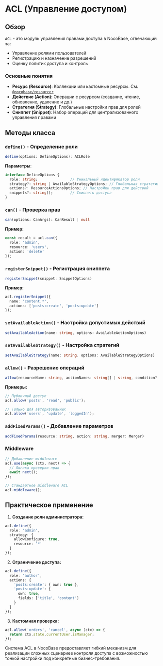 # ACL (Управление доступом)

## Обзор

`ACL` - это модуль управления правами доступа в NocoBase, отвечающий за:

- Управление ролями пользователей
- Регистрацию и назначение разрешений
- Оценку политик доступа и контроль

### Основные понятия

- **Ресурс (Resource)**: Коллекции или кастомные ресурсы. См. [`@nocobase/resourcer`](../resourcer/resource-manager.md)
- **Действие (Action)**: Операции с ресурсом (создание, чтение, обновление, удаление и др.)
- **Стратегия (Strategy)**: Глобальные настройки прав для ролей
- **Сниппет (Snippet)**: Набор операций для централизованного управления правами

## Методы класса

### `define()` - Определение роли

```typescript
define(options: DefineOptions): ACLRole
```

**Параметры:**
```typescript
interface DefineOptions {
  role: string;               // Уникальный идентификатор роли
  strategy?: string | AvailableStrategyOptions; // Глобальная стратегия
  actions?: ResourceActionsOptions; // Настройки прав для действий
  snippets?: string[];        // Сниппеты доступа
}
```

### `can()` - Проверка прав

```typescript
can(options: CanArgs): CanResult | null
```

**Пример:**
```typescript
const result = acl.can({
  role: 'admin',
  resource: 'users',
  action: 'delete'
});
```

### `registerSnippet()` - Регистрация сниппета

```typescript
registerSnippet(snippet: SnippetOptions)
```

**Пример:**
```typescript
acl.registerSnippet({
  name: 'content.*',
  actions: ['posts:create', 'posts:update']
});
```

### `setAvailableAction()` - Настройка допустимых действий

```typescript
setAvailableAction(name: string, options: AvailableActionOptions)
```

### `setAvailableStrategy()` - Настройка стратегий

```typescript
setAvailableStrategy(name: string, options: AvailableStrategyOptions)
```

### `allow()` - Разрешение операций

```typescript
allow(resourceName: string, actionNames: string[] | string, condition?: string | ConditionFunc)
```

**Примеры:**
```typescript
// Публичный доступ
acl.allow('posts', 'read', 'public');

// Только для авторизованных
acl.allow('users', 'update', 'loggedIn');
```

### `addFixedParams()` - Добавление параметров

```typescript
addFixedParams(resource: string, action: string, merger: Merger)
```

### Middleware

```typescript
// Добавление middleware
acl.use(async (ctx, next) => {
  // Логика проверки прав
  await next();
});

// Стандартное middleware ACL
acl.middleware();
```

## Практическое применение

1. **Создание роли администратора:**
```typescript
acl.define({
  role: 'admin',
  strategy: {
    allowConfigure: true,
    resource: '*'
  }
});
```

2. **Ограничение доступа:**
```typescript
acl.define({
  role: 'author',
  actions: {
    'posts:create': { own: true },
    'posts:update': { 
      own: true,
      fields: ['title', 'content']
    }
  }
});
```

3. **Кастомная проверка:**
```typescript
acl.allow('orders', 'cancel', async (ctx) => {
  return ctx.state.currentUser.isManager;
});
```

Система ACL в NocoBase предоставляет гибкий механизм для реализации сложных сценариев контроля доступа с возможностью тонкой настройки под конкретные бизнес-требования.

